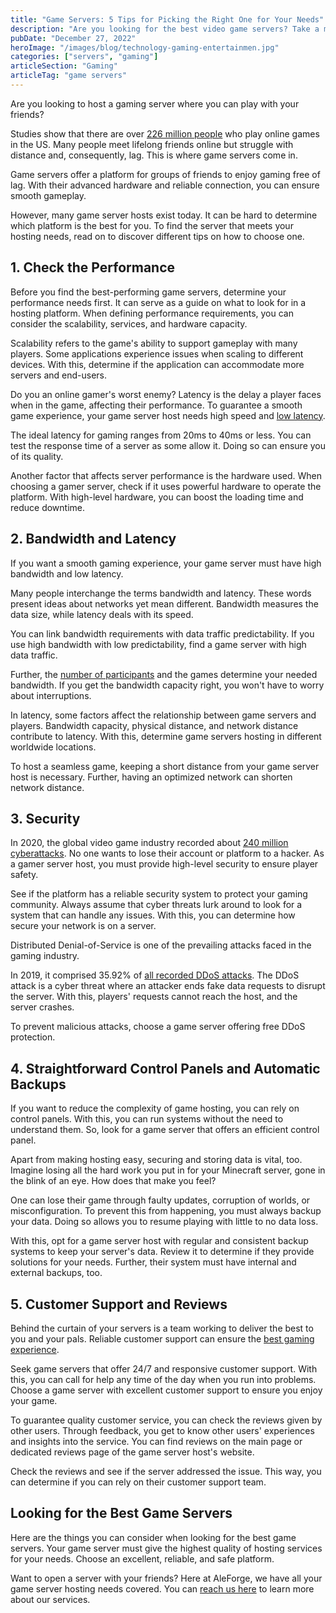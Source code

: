 ```yaml
---
title: "Game Servers: 5 Tips for Picking the Right One for Your Needs"
description: "Are you looking for the best video game servers? Take a moment to read about how to find the right option for your hosting needs."
pubDate: "December 27, 2022"
heroImage: "/images/blog/technology-gaming-entertainmen.jpg"
categories: ["servers", "gaming"]
articleSection: "Gaming"
articleTag: "game servers"
---
```


Are you looking to host a gaming server where you can play with your friends?

Studies show that there are over [226 million people](https://variety.com/2021/gaming/news/number-video-game-players-2021-esa-study-covid-1235016079/) who play online games in the US. Many people meet lifelong friends online but struggle with distance and, consequently, lag. This is where game servers come in.

Game servers offer a platform for groups of friends to enjoy gaming free of lag. With their advanced hardware and reliable connection, you can ensure smooth gameplay.

However, many game server hosts exist today. It can be hard to determine which platform is the best for you. To find the server that meets your hosting needs, read on to discover different tips on how to choose one.

## 1\. Check the Performance

Before you find the best-performing game servers, determine your performance needs first. It can serve as a guide on what to look for in a hosting platform. When defining performance requirements, you can consider the scalability, services, and hardware capacity.

Scalability refers to the game's ability to support gameplay with many players. Some applications experience issues when scaling to different devices. With this, determine if the application can accommodate more servers and end-users.

Do you an online gamer's worst enemy? Latency is the delay a player faces when in the game, affecting their performance. To guarantee a smooth game experience, your game server host needs high speed and [low latency](https://www.bandwidthplace.com/the-importance-of-latency-in-online-gaming/).

The ideal latency for gaming ranges from 20ms to 40ms or less. You can test the response time of a server as some allow it. Doing so can ensure you of its quality.

Another factor that affects server performance is the hardware used. When choosing a gamer server, check if it uses powerful hardware to operate the platform. With high-level hardware, you can boost the loading time and reduce downtime.

## 2\. Bandwidth and Latency

If you want a smooth gaming experience, your game server must have high bandwidth and low latency.

Many people interchange the terms bandwidth and latency. These words present ideas about networks yet mean different. Bandwidth measures the data size, while latency deals with its speed.

You can link bandwidth requirements with data traffic predictability. If you use high bandwidth with low predictability, find a game server with high data traffic.

Further, the [number of participants](https://aleforge.net/blog/dont-starve-together-6-things-to-know) and the games determine your needed bandwidth. If you get the bandwidth capacity right, you won't have to worry about interruptions.

In latency, some factors affect the relationship between game servers and players. Bandwidth capacity, physical distance, and network distance contribute to latency. With this, determine game servers hosting in different worldwide locations.

To host a seamless game, keeping a short distance from your game server host is necessary. Further, having an optimized network can shorten network distance.

## 3\. Security

In 2020, the global video game industry recorded about [240 million cyberattacks](https://www.computerweekly.com/news/252503205/Video-game-industry-under-relentless-cyber-attacks). No one wants to lose their account or platform to a hacker. As a gamer server host, you must provide high-level security to ensure player safety.

See if the platform has a reliable security system to protect your gaming community. Always assume that cyber threats lurk around to look for a system that can handle any issues. With this, you can determine how secure your network is on a server.

Distributed Denial-of-Service is one of the prevailing attacks faced in the gaming industry.

In 2019, it comprised 35.92% of [all recorded DDoS attacks](https://securityboulevard.com/2020/02/gaming-became-industry-most-affected-by-ddos-attacks-in-2019/). The DDoS attack is a cyber threat where an attacker ends fake data requests to disrupt the server. With this, players' requests cannot reach the host, and the server crashes.

To prevent malicious attacks, choose a game server offering free DDoS protection.

## 4\. Straightforward Control Panels and Automatic Backups

If you want to reduce the complexity of game hosting, you can rely on control panels. With this, you can run systems without the need to understand them. So, look for a game server that offers an efficient control panel.

Apart from making hosting easy, securing and storing data is vital, too. Imagine losing all the hard work you put in for your Minecraft server, gone in the blink of an eye. How does that make you feel?

One can lose their game through faulty updates, corruption of worlds, or misconfiguration. To prevent this from happening, you must always backup your data. Doing so allows you to resume playing with little to no data loss.

With this, opt for a game server host with regular and consistent backup systems to keep your server's data. Review it to determine if they provide solutions for your needs. Further, their system must have internal and external backups, too.

## 5\. Customer Support and Reviews

Behind the curtain of your servers is a team working to deliver the best to you and your pals. Reliable customer support can ensure the [best gaming experience](https://aleforge.net/blog/how-to-have-the-best-play-experience-using-a-server-host).

Seek game servers that offer 24/7 and responsive customer support. With this, you can call for help any time of the day when you run into problems. Choose a game server with excellent customer support to ensure you enjoy your game.

To guarantee quality customer service, you can check the reviews given by other users. Through feedback, you get to know other users' experiences and insights into the service. You can find reviews on the main page or dedicated reviews page of the game server host's website.

Check the reviews and see if the server addressed the issue. This way, you can determine if you can rely on their customer support team.

## Looking for the Best Game Servers

Here are the things you can consider when looking for the best game servers. Your game server must give the highest quality of hosting services for your needs. Choose an excellent, reliable, and safe platform.

Want to open a server with your friends? Here at AleForge, we have all your game server hosting needs covered. You can [reach us here](https://billing.aleforge.net/submitticket.php?step=2&deptid=1) to learn more about our services.
